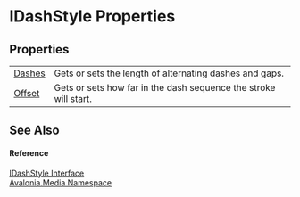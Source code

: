 # IDashStyle Properties




## Properties
<table>
<tr>
<td><a href="P_Avalonia_Media_IDashStyle_Dashes">Dashes</a></td>
<td>Gets or sets the length of alternating dashes and gaps.</td>
</tr>
<tr>
<td><a href="P_Avalonia_Media_IDashStyle_Offset">Offset</a></td>
<td>Gets or sets how far in the dash sequence the stroke will start.</td>
</tr>
</table>

## See Also


#### Reference
<a href="T_Avalonia_Media_IDashStyle">IDashStyle Interface</a>  
<a href="N_Avalonia_Media">Avalonia.Media Namespace</a>  

